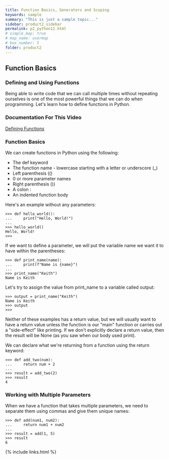 ```yaml
---
title: Function Basics, Generators and Scoping
keywords: sample
summary: "This is just a sample topic..."
sidebar: product2_sidebar
permalink: p2_python12.html
# simple_map: true
# map_name: usermap
# box_number: 5
folder: product2
---
```


## Function Basics

### Defining and Using Functions

Being able to write code that we can call multiple times without repeating ourselves is one of the most powerful things that we can do when programming. Let's learn how to define functions in Python.

### Documentation For This Video

[Defining Functions](https://docs.python.org/3/tutorial/controlflow.html#defining-functions)

### Function Basics

We can create functions in Python using the following:

- The def keyword
- The function name - lowercase starting with a letter or underscore (_)
- Left parenthesis (()
- 0 or more parameter names
- Right parenthesis ())
- A colon :
- An indented function body

Here's an example without any parameters:

```
>>> def hello_world():
...     print("Hello, World!")
...
>>> hello_world()
Hello, World!
>>>
```

If we want to define a parameter, we will put the variable name we want it to have within the parentheses:

```
>>> def print_name(name):
...     print(f"Name is {name}")
...
>>> print_name("Keith")
Name is Keith
```

Let's try to assign the value from print_name to a variable called output:

```
>>> output = print_name("Keith")
Name is Keith
>>> output
>>>
```

Neither of these examples has a return value, but we will usually want to have a return value unless the function is our "main" function or carries out a "side-effect" like printing. If we don't explicitly declare a return value, then the result will be None (as you saw when our body used print).

We can declare what we're returning from a function using the return keyword:

```
>>> def add_two(num):
...     return num + 2
...
>>> result = add_two(2)
>>> result
4
```
### Working with Multiple Parameters

When we have a function that takes multiple parameters, we need to separate them using commas and give them unique names:

```
>>> def add(num1, num2):
...     return num1 + num2
...
>>> result = add(1, 5)
>>> result
6
```



{% include links.html %}
